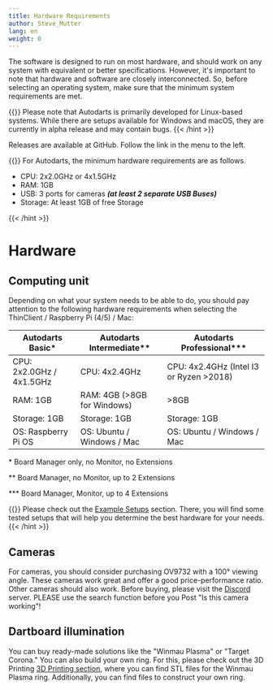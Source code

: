 ```yaml
---
title: Hardware Requirements
author: Steve_Mutter
lang: en
weight: 0
---
```


The software is designed to run on most hardware, and should work on any system with equivalent or better specifications.
However, it's important to note that hardware and software are closely interconnected.
So, before selecting an operating system, make sure that the minimum system requirements are met.

{{<hint type=note icon=gdoc_info_outline >}}
Please note that Autodarts is primarily developed for Linux-based systems. While there are setups available for Windows and macOS, they are currently in alpha release and may contain bugs.
{{< /hint >}}

Releases are available at GitHub.
Follow the link in the menu to the left.

{{<hint type=important icon=gdoc_error_outline >}}
For Autodarts, the minimum hardware requirements are as follows.

- CPU: 2x2.0GHz or 4x1.5GHz
- RAM: 1GB
- USB: 3 ports for cameras ***(at least 2 separate USB Buses)***
- Storage: At least 1GB of free Storage

{{< /hint >}}

# Hardware

## Computing unit

Depending on what your system needs to be able to do, you should pay attention to the following hardware requirements when selecting the ThinClient / Raspberry Pi (4/5) / Mac:

| Autodarts Basic\*        | Autodarts Intermediate\*\*  | Autodarts Professional\*\*\*            |
| ------------------------ | --------------------------- | --------------------------------------- |
| CPU: 2x2.0GHz / 4x1.5GHz | CPU: 4x2.4GHz               | CPU: 4x2.4GHz (Intel I3 or Ryzen >2018) |
| RAM: 1GB                 | RAM: 4GB (>8GB for Windows) | >8GB                                    |
| Storage: 1GB             | Storage: 1GB                | Storage: 1GB                            |
| OS: Raspberry Pi OS      | OS: Ubuntu / Windows / Mac  | OS: Ubuntu / Windows / Mac              |

\* Board Manager only, no Monitor, no Extensions

\*\* Board Manager, no Monitor, up to 2 Extensions

\*\*\* Board Manager, Monitor, up to 4 Extensions

{{<hint type=note icon=gdoc_info_outline >}}
Please check out the [Example Setups](https://docs.autodarts.io/getting-started/example-setups/) section. There, you will find some tested setups that will help you determine the best hardware for your needs.
{{< /hint >}}

## Cameras

For cameras, you should consider purchasing OV9732 with a 100° viewing angle. These cameras work great and offer a good price-performance ratio. Other cameras should also work. Before buying, please visit the [Discord](https://discord.com/invite/autodarts) server. PLEASE use the search function before you Post "Is this camera working"!

## Dartboard illumination

You can buy ready-made solutions like the "Winmau Plasma" or "Target Corona." You can also build your own ring. For this, please check out the 3D Printing [3D Printing section](https://docs.autodarts.io/3d-printing/), where you can find STL files for the Winmau Plasma ring. Additionally, you can find files to construct your own ring.

